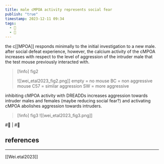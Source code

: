 ```yaml
---
title: male cMPOA activity represents social fear
publish: "true"
timestamp: 2023-12-11 09:34
tags:
  - 🌱
  - 🐛
---
```

the c[[MPOA]] responds minimally to the initial investigation to a new male. after social defeat experience, however, the calcium activity of the cMPOA increases with respect to the level of aggression of the intruder male that the test mouse previously interacted with. 

> [!info] fig2
> 
> ![[wei_etal2023_fig2.png]]
> empty = no mouse
> BC = non aggressive mouse
> C57 = similar aggression 
> SW = more aggressive


inhibiting cMPOA activity with DREADDs increases aggression towards intruder males and females (maybe reducing social fear?) and activating cMPOA abolishes aggression towards intruders.

> [!info] fig3
> ![[wei_etal2023_fig3.png]]


#🐛 | #🌱 
## references
---
[[Wei.etal2023]]